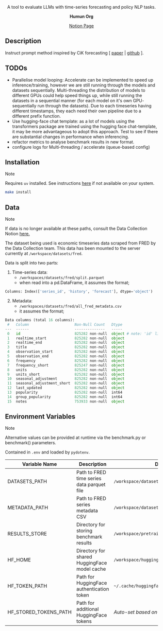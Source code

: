 <div align="center">

A tool to evaluate LLMs with time-series forecasting and policy NLP tasks.  

**Humun Org**

[Notion Page](https://humanity-unleashed.notion.site/LLM-Benchmarking-30835e8e64044ecaaddc84d4abcfdec8)
</div>

## Description

Instruct prompt method inspired by CiK forecasting [ [paper](https://arxiv.org/abs/2410.18959) | [github](https://github.com/ServiceNow/context-is-key-forecasting/blob/main/cik_benchmark/baselines/direct_prompt.py) ].

## TODOs

* Parallelise model looping: Accelerate can be implemented to speed up inference/training, however we are still running through the models and datasets sequentially. Multi-threading the distribution of models to different GPUs could help speed things up, while still running the datasets in a sequential manner (for each model on it's own GPU- sequentially run through the datasets). Due to each timeseries having different timestamps, they each need their own pipeline due to a different prefix function.
* Use hugging-face chat template: as a lot of models using the transformers package are trained using the hugging face chat-template, it may be more advantageous to adopt this approach. Test to see if there are substantial changes in performance when inferencing. 
* refactor metrics to analyse benchmark results in new format. 
* configure logs for Multi-threading / accelerate (queue-based config)

## Installation
> [!Note]
> Requires `uv` installed. See instructions [here](https://docs.astral.sh/uv/getting-started/installation/) if not available on your system.

```bash
make install
```

## Data
> [!Note]
> If data is no longer available at these paths, consult the Data Collection Notion [here.](https://humanity-unleashed.notion.site/Data-Collection-131d57b83b518183b5ddc38872f6bd6e)

The dataset being used is economic timeseries data scraped from FRED by the Data Collection team. This data has been mounted to the server currently at `/workspace/datasets/fred`.

Data is split into two parts:

1. Time-series data:
    * `/workspaces/datasets/fred/split.parquet`
    * when read into a pd.DataFrame, it assumes the format;   
```python 
Columns: Index(['series_id', 'history', 'forecast'], dtype='object')
```

2. Metadata:
    * `/workspaces/datasets/fred/all_fred_metadata.csv`
    * it assumes the format; 
```python 
Data columns (total 16 columns):
 #   Column                     Non-Null Count   Dtype 
---  ------                     --------------   ----- 
 0   id                         825282 non-null  object # note: 'id' links to 'series_id' above
 1   realtime_start             825282 non-null  object
 2   realtime_end               825282 non-null  object
 3   title                      825282 non-null  object
 4   observation_start          825282 non-null  object
 5   observation_end            825282 non-null  object
 6   frequency                  825282 non-null  object
 7   frequency_short            825247 non-null  object
 8   units                      825282 non-null  object
 9   units_short                825282 non-null  object
 10  seasonal_adjustment        825282 non-null  object
 11  seasonal_adjustment_short  825282 non-null  object
 12  last_updated               825282 non-null  object
 13  popularity                 825282 non-null  int64 
 14  group_popularity           825282 non-null  int64 
 15  notes                      753933 non-null  object
```



## Environment Variables 
> [!Note]
> Alternative values can be provided at runtime via the benchmark.py or benchmark() parameters.

Contained in `.env` and loaded by `pydotenv`. 

| Variable Name | Description | Default Value |
|--------------|-------------|----------------|
| DATASETS_PATH | Path to FRED time series data parquet file | `/workspace/datasets/fred/split.parquet` |
| METADATA_PATH | Path to FRED series metadata CSV | `/workspace/datasets/fred/all_fred_metadata.csv` |
| RESULTS_STORE | Directory for storing benchmark results | `/workspace/pretraining/benchmarks` |
| HF_HOME | Directory for shared HuggingFace model cache | `/workspace/huggingface_cache` |
| HF_TOKEN_PATH | Path for HuggingFace authentication token | `~/.cache/huggingface/token` |
| HF_STORED_TOKENS_PATH | Path for additional HuggingFace tokens | *Auto-set based on HF_TOKEN_PATH* see [here](https://github.com/huggingface/huggingface_hub/blob/main/src/huggingface_hub/constants.py#L150)|



